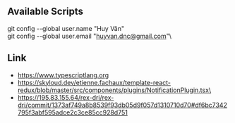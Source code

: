 ## Available Scripts
git config --global user.name "Huy Văn"\
git config --global user.email "huyvan.dnc@gmail.com"\

## Link
- https://www.typescriptlang.org
- https://skyloud.dev/etienne.fachaux/template-react-redux/blob/master/src/components/plugins/NotificationPlugin.tsx\
- https://195.83.155.64/rex-dri/rex-dri/commit/1373af749a8b8539f93db05d9f057d1310710d70#df6bc7342795f3abf595adce2c3ce85cc928d751
